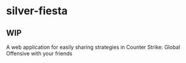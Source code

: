 # silver-fiesta

## WIP

A web application for easily sharing strategies in Counter Strike: Global Offensive with your friends
